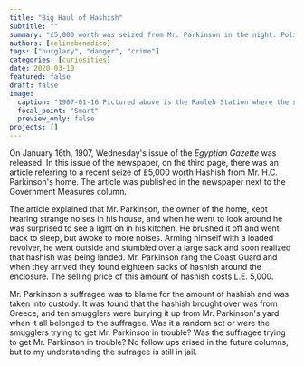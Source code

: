 ```yaml
---
title: "Big Haul of Hashish"
subtitle: "" 
summary: "£5,000 worth was seized from Mr. Parkinson in the night. Police were able to arrest his suffrage."
authors: [celinebenedico]
tags: ["burglary", "danger", "crime"]
categories: [curiosities]
date: 2020-03-10
featured: false
draft: false
image:
  caption: "1907-01-16 Pictured above is the Ramleh Station where the £5,000 worth of Hashish was seized"
  focal_point: "Smart"
  preview_only: false
projects: []
---
```

On January 16th, 1907, Wednesday's issue of the _Egyptian Gazette_ was released. In this issue of the newspaper, on the third page, there was an article referring to a recent seize of £5,000 worth Hashish from Mr. H.C. Parkinson's home. The article was published in the newspaper next to the Government Measures column. 

The article explained that Mr. Parkinson, the owner of the home, kept hearing strange noises in his house, and when he went to look around he was surprised to see a light on in his kitchen. He brushed it off and went back to sleep, but awoke to more noises. Arming himself with a loaded revolver, he went outside and stumbled over a large sack and soon realized that hashish was being landed. Mr. Parkinson rang the Coast Guard and when they arrived they found eighteen sacks of hashish around the enclosure. The selling price of this amount of hashish costs L.E. 5,000. 

Mr. Parkinson's suffragee was to blame for the amount of hashish and was taken into custody. It was found that the hashish brought over was from Greece, and ten smugglers were burying it up from Mr. Parkinson's yard when it all belonged to the suffragee. Was it a random act or were the smugglers trying to get Mr. Parkinson in trouble? Was the suffragee trying to get Mr. Parkinson in trouble? No follow ups arised in the future columns, but to my understanding the sufragee is still in jail. 